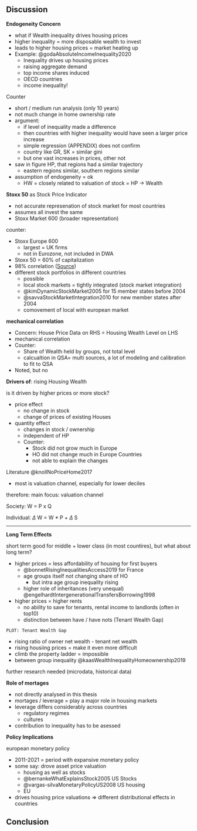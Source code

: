 ## Discussion

**Endogeneity Concern**

- what if Wealth inequality drives housing prices
- higher inequality = more disposable wealth to invest
- leads to higher housing prices = market heating up
- Example: @godaAbsoluteIncomeInequality2020
  - Inequality drives up housing prices
  - raising aggregate demand 
  - top income shares induced
  - OECD countries 
  - income inequality! 
  



Counter

- short / medium run analysis (only 10 years)
- not much change in home ownership rate
- argument: 
  - if level of inequality made a difference
  - then countries with higher inequality would have seen a larger price increase
  - simple regression (APPENDIX) does not confirm
  - country like GR, SK = similar gini
  - but one vast increases in prices, other not
- saw in figure HP, that regions had a similar trajectory
  - eastern regions similar, southern regions similar
- assumption of endogeneity = ok
  - HW = closely related to valuation of stock = HP -> Wealth




**Stoxx 50** as Stock Price Indicator

- not accurate represenation of stock market for most countries
- assumes all invest the same
- Stoxx Market 600 (broader representation)

counter:

- Stoxx Europe 600 
  - largest = UK firms
  - not in Eurozone, not included in DWA
- Stoxx 50 = 60% of capitalization
- 98% correlation ([Source](https://stoxx.com/under-the-spotlight-a-closer-look-at-european-equities/))
- different stock portfolios in different countries
  - possible
  - local stock markets = tightly integrated (stock market integration)
  - @kimDynamicStockMarket2005 for 15 member states before 2004
  - @savvaStockMarketIntegration2010 for new member states after 2004
  - comovement of local with european market




**mechanical correlation**

- Concern: House Price Data on RHS = Housing Wealth Level on LHS
- mechanical correlation
- Counter: 
  - Share of Wealth held by groups, not total level
  - calcualtion in QSA= multi sources, a lot of modeling and calibration to fit to QSA
- Noted, but no



**Drivers of**: rising Housing Wealth

is it driven by higher prices or more stock?

- price effect
  - no change in stock
  - change of prices of existing Houses
- quantity effect
  - changes in stock / ownership 
  - independent of HP
  - Counter: 
    - Stock did not grow much in Europe
    - HO did not change much in Europe Countries
    - not able to explain the changes

Literature @knollNoPriceHome2017

- most is valuation channel, especially for lower deciles



therefore: main focus: valuation channel





Society: W = P x Q

Individual: $\Delta$ W = W * P + $\Delta$ S

---





**Long Term Effects** 

short term good for middle + lower class (in most countires), but what about long term?



- higher prices = less affordability of housing for first buyers
  - @bonnetRisingInequalitiesAccess2019 for France
  - age groups itself not changing share of HO
    - but intra age group inequality rising
  - higher role of inheritances (very unequal) @engelhardtIntergenerationalTransfersBorrowing1998
- higher prices = higher rents 
  - no ability to save for tenants, rental income to landlords (often in top10)
  - distinction between have / have nots (Tenant Wealth Gap)

```
PLOT: Tenant Wealth Gap
```

- rising ratio of owner net wealth - tenant net wealth
- rising housiing prices = make it even more difficult
- climb the property ladder = impossible 
- between group inequality @kaasWealthInequalityHomeownership2019

further research needed (microdata, historical data)



**Role of mortages**

- not directly analysed in this thesis
- mortages / leverage = play a major role in housing markets
- leverage differs considerably across countries
  - regulatory regimes
  - cultures
- contribution to inequality has to be asessed







**Policy Implications**

european monetary policy

- 2011-2021 = period with expansive monetary policy
- some say: drove asset price valuation
  - housing as well as stocks
  - @bernankeWhatExplainsStock2005 US Stocks
  - @vargas-silvaMonetaryPolicyUS2008 US housing
  - EU 
- drives housing price valuations => different distributional effects in countries





## Conclusion